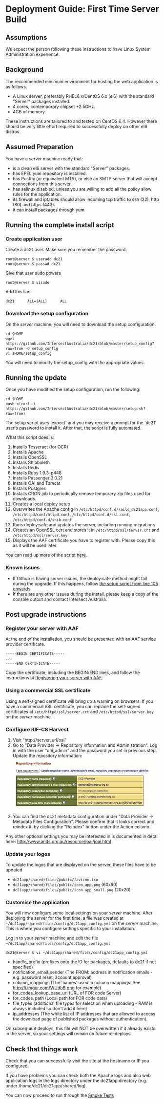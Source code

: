 # Deployment Guide: First Time Server Build

## Assumptions

We expect the person following these instructions to have Linux System Administration experience.

## Background
The recommended minimum environment for hosting the web application is as follows.
* A Linux server, preferably RHEL6.x/CentOS 6.x (el6) with the standard "Server" packages installed.
* 4 cores, contemporary chipset +2.5GHz.
* 4GB of memory.

These instructions are tailored to and tested on CentOS 6.4. However there should be very little effort required to successfully deploy on other el6 distros.

## Assumed Preparation


You have a _server_ machine ready that:
* is a clean el6 server with the standard "Server" packages.
* has EPEL yum repository is installed.
* has Postfix (or equivalent MTA), or else an SMTP server that will accept connections from this server.
* has selinux disabled, unless you are willing to add all the policy allow rules for the application.
* its firewall and iptables should allow incoming tcp traffic to ssh (22), http (80) and https (443).
* it can install packages through yum

## Running the complete install script

### Create application user
Create a dc21 user. Make sure you remember the password.
```
root@server $ useradd dc21
root@server $ passwd dc21
```
Give that user sudo powers
```
root@server $ visudo
```
Add this line:
```
dc21      ALL=(ALL)      ALL
```

### Download the setup configuration

On the _server_ machine, you will need to download the setup configuration.

```
cd $HOME
wget https://github.com/IntersectAustralia/dc21/blob/master/setup_config?raw=true -O setup_config
vi $HOME/setup_config
```

You will need to modify the setup_config with the appropriate values.

## Running the update

Once you have modified the setup configuration, run the following:

```
cd $HOME
bash <(curl -L https://github.com/IntersectAustralia/dc21/blob/master/setup.sh?raw=true)
```
The setup script uses 'expect' and you may receive a prompt for the 'dc21' user's password to install it. After that, the script is fully automated.

What this script does is:

1. Installs Tesseract (for OCR)
2. Installs Apache
3. Installs OpenSSL
4. Installs Shibboleth
5. Installs Redis
6. Installs Ruby 1.9.3-p448
7. Installs Passenger 3.0.21
8. Installs OAI and Tomcat
9. Installs Postgres
10. Installs CRON job to periodically remove temporary zip files used for downloads.
11. Creates a local deploy setup
12. Overwrites the Apache config in `/etc/httpd/conf.d/rails_dc21app.conf`, `/etc/httpd/conf/httpd.conf`, `/etc/httpd/conf.d/ssl.conf`, `/etc/httpd/conf.d/shib.conf`
13. Runs deploy:safe and updates the server, including running migrations
14. Creates an OpenSSL cert and stores it in `/etc/httpd/ssl/server.crt` and `/etc/httpd/ssl/server.key`
15. Displays the AAF certificate you have to register with. Please copy this as it will be used later.

You can read up more of the script [here](https://github.com/IntersectAustralia/dc21/tree/master/vm_setup.sh).

### Known issues
* If Github is having server issues, the deploy:safe method might fail during the upgrade. If this happens, follow [the setup script from line 105 onwards](https://github.com/IntersectAustralia/dc21/tree/2.0.x/vm_setup.sh#L105).
* If there are any other issues during the install, please keep a copy of the console output and contact Intersect Australia.

## Post upgrade instructions

### Register your server with AAF

At the end of the installation, you should be presented with an AAF service provider certificate.
```
-----BEGIN CERTIFICATE-----
...
-----END CERTIFICATE-----
```

Copy the certificate, including the BEGIN/END lines, and follow the instructions at [Registering your server with AAF](AAF_Registration.md).

### Using a commercial SSL certificate
Using a self-signed certificate will bring up a warning on browsers. If you have a commercial SSL certificate, you can replace the self-signed certificates at `/etc/httpd/ssl/server.crt` and `/etc/httpd/ssl/server.key` on the _server_ machine.

### Configure RIF-CS Harvest
1. Visit "http://server_url/oai"
2. Go to "Data Provider -> Repository Information and Administration". Log in with the user "oai_admin" and the password you set in previous step. Update the repository information:
![jOAI Setup 1](files/joai%20setup%201.png)
3. You can find the dc21 metadata configuration under "Data Provider -> Metadata Files Configuration". Please confirm that it looks correct and reindex it, by clicking the "Reindex" button under the Action column.

Any other optional settings you may be interested in is documented in detail here: http://www.ands.org.au/resource/joai/joai.html

### Update your logos

To update the logos that are displayed on the server, these files have to be updated

* `dc21app/shared/files/public/favicon.ico`
* `dc21app/shared/files/public/icon_app.png` (60x60)
* `dc21app/shared/files/public/icon_app_small.png` (20x20)

### Customise the application
You will now configure some local settings on your _server_ machine. After deploying the server for the first time, a file was created at `~/dc21app/shared/files/config/dc21app_config.yml` on the _server_ machine. This is where you configure settings specific to your installation.

Log in to your _server_ machine and edit the file `~/dc21app/shared/files/config/dc21app_config.yml`
```
dc21@server $ vi ~/dc21app/shared/files/config/dc21app_config.yml
```

* handle_prefix (prefixes onto the ID for packages, defaults to dc21 if not specified)
* notification_email_sender (The FROM: address in notification emails - e.g. password reset, account approval)
* column_mappings (The 'names' used in column mappings. See http://i.imgur.com/WUdbB.png for example)
* for_codes_lookup_base_url (URL of FOR code Server)
* for_codes_path (Local path for FOR code data)
* file_types (additional file types for selection when uploading - RAW is always included so don't add it here)
* ip_addresses (The white list of IP addresses that are allowed to access the download page of published packages without authentication).

On subsequent deploys, this file will NOT be overwritten if it already exists in the server, so your settings will remain on future re-deploys.

## Check that things work
Check that you can successfully visit the site at the hostname or IP you configured.

If you have problems you can check both the Apache logs and also web application logs in the logs directory under the dc21app directory (e.g. under /home/dc21/dc21app/shared/log).

You can now proceed to run through the [Smoke Tests](Smoke_tests.md)
